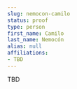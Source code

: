 ```yaml
---
slug: nemocon-camilo
status: proof
type: person
first_name: Camilo
last_name: Nemocón
alias: null
affiliations:
- TBD
---
```


TBD


